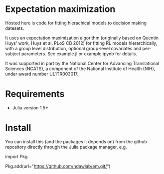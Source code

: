 # Expectation maximization
Hosted here is code for fitting hierachical models to decision making datesets.

It uses an expectation maximization algorithm (originally based on Quentin Huys' work, Huys et al. PLoS CB 2012) for fitting RL models hierarchically, with a group level distribution, optional group-level covariates and per-subject parameters. See example.jl or example.ipynb for details.

It was supported in part by the National Center for Advancing Translational Sciences (NCATS), a component of the National Institute of Health (NIH), under award number UL1TR003017.

# Requirements
* Julia version 1.5+

# Install
You can install this (and the packages it depends on) from the github repository directly through the Julia package manager, e.g.

import Pkg

Pkg.add(url=\"https://github.com/ndawlab/em.git/")
